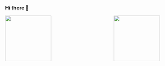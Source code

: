 ### Hi there 👋
<img src="https://cdn.jsdelivr.net/gh/sy-records/staticfile@master/images/202007/huaji.gif" style="float:left" height="150">
<img src="https://cdn.jsdelivr.net/gh/sy-records/staticfile@master/images/202007/huaji.gif" style="float:right" height="150">

